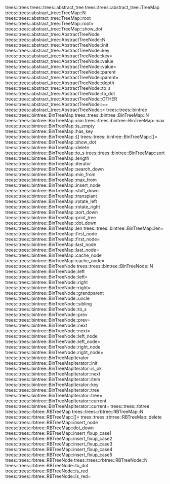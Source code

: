 trees::trees
 trees::trees::abstract_tree
  trees::trees::abstract_tree::TreeMap
   trees::trees::abstract_tree::TreeMap::N
   trees::trees::abstract_tree::TreeMap::root
   trees::trees::abstract_tree::TreeMap::root=
   trees::trees::abstract_tree::TreeMap::show_dot
  trees::trees::abstract_tree::AbstractTreeNode
   trees::trees::abstract_tree::AbstractTreeNode::N
   trees::trees::abstract_tree::AbstractTreeNode::init
   trees::trees::abstract_tree::AbstractTreeNode::key
   trees::trees::abstract_tree::AbstractTreeNode::key=
   trees::trees::abstract_tree::AbstractTreeNode::value
   trees::trees::abstract_tree::AbstractTreeNode::value=
   trees::trees::abstract_tree::AbstractTreeNode::parent
   trees::trees::abstract_tree::AbstractTreeNode::parent=
   trees::trees::abstract_tree::AbstractTreeNode::depth
   trees::trees::abstract_tree::AbstractTreeNode::to_s
   trees::trees::abstract_tree::AbstractTreeNode::to_dot
   trees::trees::abstract_tree::AbstractTreeNode::OTHER
   trees::trees::abstract_tree::AbstractTreeNode::==
   trees::trees::abstract_tree::AbstractTreeNode::<
 trees::trees::bintree
  trees::trees::bintree::BinTreeMap
   trees::trees::bintree::BinTreeMap::N
   trees::trees::bintree::BinTreeMap::min
   trees::trees::bintree::BinTreeMap::max
   trees::trees::bintree::BinTreeMap::is_empty
   trees::trees::bintree::BinTreeMap::has_key
   trees::trees::bintree::BinTreeMap::[]
   trees::trees::bintree::BinTreeMap::[]=
   trees::trees::bintree::BinTreeMap::show_dot
   trees::trees::bintree::BinTreeMap::delete
   trees::trees::bintree::BinTreeMap::to_s
   trees::trees::bintree::BinTreeMap::sort
   trees::trees::bintree::BinTreeMap::length
   trees::trees::bintree::BinTreeMap::iterator
   trees::trees::bintree::BinTreeMap::search_down
   trees::trees::bintree::BinTreeMap::min_from
   trees::trees::bintree::BinTreeMap::max_from
   trees::trees::bintree::BinTreeMap::insert_node
   trees::trees::bintree::BinTreeMap::shift_down
   trees::trees::bintree::BinTreeMap::transplant
   trees::trees::bintree::BinTreeMap::rotate_left
   trees::trees::bintree::BinTreeMap::rotate_right
   trees::trees::bintree::BinTreeMap::sort_down
   trees::trees::bintree::BinTreeMap::print_tree
   trees::trees::bintree::BinTreeMap::dot_down
   trees::trees::bintree::BinTreeMap::len
   trees::trees::bintree::BinTreeMap::len=
   trees::trees::bintree::BinTreeMap::first_node
   trees::trees::bintree::BinTreeMap::first_node=
   trees::trees::bintree::BinTreeMap::last_node
   trees::trees::bintree::BinTreeMap::last_node=
   trees::trees::bintree::BinTreeMap::cache_node
   trees::trees::bintree::BinTreeMap::cache_node=
  trees::trees::bintree::BinTreeNode
   trees::trees::bintree::BinTreeNode::N
   trees::trees::bintree::BinTreeNode::left
   trees::trees::bintree::BinTreeNode::left=
   trees::trees::bintree::BinTreeNode::right
   trees::trees::bintree::BinTreeNode::right=
   trees::trees::bintree::BinTreeNode::grandparent
   trees::trees::bintree::BinTreeNode::uncle
   trees::trees::bintree::BinTreeNode::sibling
   trees::trees::bintree::BinTreeNode::to_s
   trees::trees::bintree::BinTreeNode::prev
   trees::trees::bintree::BinTreeNode::prev=
   trees::trees::bintree::BinTreeNode::next
   trees::trees::bintree::BinTreeNode::next=
   trees::trees::bintree::BinTreeNode::left_node
   trees::trees::bintree::BinTreeNode::left_node=
   trees::trees::bintree::BinTreeNode::right_node
   trees::trees::bintree::BinTreeNode::right_node=
  trees::trees::bintree::BinTreeMapIterator
   trees::trees::bintree::BinTreeMapIterator::init
   trees::trees::bintree::BinTreeMapIterator::is_ok
   trees::trees::bintree::BinTreeMapIterator::next
   trees::trees::bintree::BinTreeMapIterator::item
   trees::trees::bintree::BinTreeMapIterator::key
   trees::trees::bintree::BinTreeMapIterator::tree
   trees::trees::bintree::BinTreeMapIterator::tree=
   trees::trees::bintree::BinTreeMapIterator::current
   trees::trees::bintree::BinTreeMapIterator::current=
 trees::trees::rbtree
  trees::trees::rbtree::RBTreeMap
   trees::trees::rbtree::RBTreeMap::N
   trees::trees::rbtree::RBTreeMap::[]=
   trees::trees::rbtree::RBTreeMap::delete
   trees::trees::rbtree::RBTreeMap::insert_node
   trees::trees::rbtree::RBTreeMap::dot_down
   trees::trees::rbtree::RBTreeMap::insert_fixup_case1
   trees::trees::rbtree::RBTreeMap::insert_fixup_case2
   trees::trees::rbtree::RBTreeMap::insert_fixup_case3
   trees::trees::rbtree::RBTreeMap::insert_fixup_case4
   trees::trees::rbtree::RBTreeMap::insert_fixup_case5
  trees::trees::rbtree::RBTreeNode
   trees::trees::rbtree::RBTreeNode::N
   trees::trees::rbtree::RBTreeNode::to_dot
   trees::trees::rbtree::RBTreeNode::is_red
   trees::trees::rbtree::RBTreeNode::is_red=
